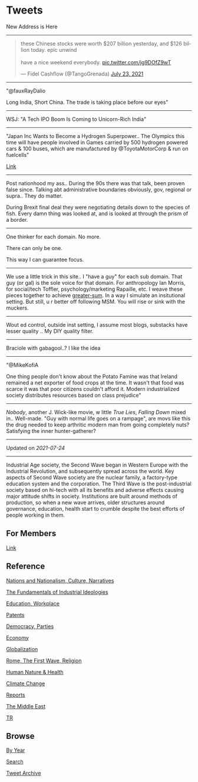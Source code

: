 # Tweets

New Address is Here

---

<blockquote class="twitter-tweet"><p lang="en" dir="ltr">these Chinese stocks were worth $207 billion yesterday, and $126 billion today. epic unwind<br><br>have a nice weekend everybody. <a href="https://t.co/jg9DOfZ9wT">pic.twitter.com/jg9DOfZ9wT</a></p>&mdash; Fidel Cashflow (@TangoGrenada) <a href="https://twitter.com/TangoGrenada/status/1418666701944672259?ref_src=twsrc%5Etfw">July 23, 2021</a></blockquote> <script async src="https://platform.twitter.com/widgets.js" charset="utf-8"></script>

---

"@fauxRayDalio

Long India, Short China. The trade is taking place before our eyes"

---

WSJ: "A Tech IPO Boom Is Coming to Unicorn-Rich India"

---

"Japan Inc Wants to Become a Hydrogen Superpower.. The Olympics this
time will have people involved in Games carried by 500 hydrogen
powered cars & 100 buses, which are manufactured by @ToyotaMotorCorp &
run on fuelcells"

[Link](https://bit.ly/3zvRdLc)

---

Post nationhood my ass.. During the 90s there was that talk, been
proven false since. Talking abt administrative boundaries obviously,
gov, regional or supra.. They do matter. 

During Brexit final deal they were negotiating details down to the
species of fish. Every damn thing was looked at, and is looked at
through the prism of a border. 

---

One thinker for each domain. No more.

There can only be one.

This way I can guarantee focus.

---

We use a little trick in this site.. I "have a guy" for each sub
domain. That guy (or gal) is the sole voice for that domain. For
anthropology Ian Morris, for social/tech Toffler,
psychology/marketing Rapaille, etc. I weave these pieces together
to achieve [greater-sum](2021/04/sum-greater-than-whole-reductionism.md).
In a way I simulate an insitutional setting. But still, u r better off
following MSM. You will rise or sink with the muckers.

---

Wout ed control, outside inst setting, I assume most blogs, substacks
have lesser quality ..  My DIY quality filter.

---

Braciole with gabagool..? I like the idea

---

"@MikeKofiA

One thing people don't know about the Potato Famine was that Ireland
remained a net exporter of food crops at the time. It wasn't that food
was scarce it was that poor citizens couldn't afford it. Modern
industrialized society distributes resources based on class prejudice"

---

*Nobody*, another J. Wick-like movie, w little *True Lies*, *Falling
Down* mixed in.. Well-made. "Guy with normal life goes on a rampage",
are movs like this the drug needed to keep arthritic modern man from
going completely nuts? Satisfying the inner hunter-gatherer?

---

Updated on *2021-07-24*

---

Industrial Age society, the Second Wave began in Western Europe with
the Industrial Revolution, and subsequently spread across the
world. Key aspects of Second Wave society are the nuclear family, a
factory-type education system and the corporation. The Third Wave is
the post-industrial society based on hi-tech with all its benefits and
adverse effects causing major attitude shifts in society. Institutions
are built around methods of production, so when a new wave arrives,
older structures around governance, education, health start to crumble
despite the best efforts of people working in them.

## For Members

[Link](https://thirdwave-members.herokuapp.com)

## Reference

[Nations and Nationalism, Culture, Narratives](/2013/02/nations-and-nationalism.md)

[The Fundamentals of Industrial Ideologies](/2011/04/fundamentals-of-industrial-ideologies.md)

[Education, Workplace](2017/09/education-workplace.md)

[Patents](/2018/09/patents.md)

[Democracy, Parties](/2016/11/democracy.md)

[Economy](/2018/05/economy.md)

[Globalization](/2018/09/globalization.md)

[Rome, The First Wave, Religion](/2017/12/rome.md)

[Human Nature & Health](/2020/07/human-nature.md)

[Climate Change](/2018/12/climate.md)

[Reports](/2019/05/reports.md)

[The Middle East](/2019/07/middleeast.md)

[TR](../tr)

## Browse

[By Year](years.md)

[Search](search.html)

[Tweet Archive](/tweets/README.md)


